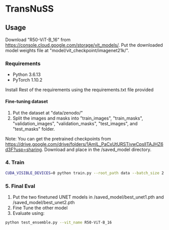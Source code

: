 # TransNuSS

## Usage
Download "R50-ViT-B_16" from https://console.cloud.google.com/storage/vit_models/. Put the downloaded model weights file at "model/vit_checkpoint/imagenet21k/".

### Requirements
- Python 3.6.13
- PyTorch 1.10.2

Install Rest of the requirements using the requirements.txt file provided

#### Fine-tuning dataset
1. Put the dataset at "data/zenodo/"
2. Split the images and masks into "train_images", "train_masks", "validation_images", 
"validation_masks", "test_images", and "test_masks" folder.

Note: You can get the pretrained checkpoints from https://drive.google.com/drive/folders/1AmIL_PaCxUtURSTjvwCpsllTAJHZ6d3F?usp=sharing. Download and place in the /saved_model directory.

### 4. Train
```bash
CUDA_VISIBLE_DEVICES=0 python train.py --root_path data --batch_size 2 --vit_name R50-ViT-B_16
```

### 5. Final Eval
1. Put the two finetuned UNET models in /saved_model/best_unet1.pth and /saved_model/best_unet2.pth
2. Fine Tune the other model
3. Evaluate using:

```bash
python test_ensemble.py --vit_name R50-ViT-B_16
```
